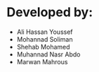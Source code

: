 # Developed by:
- Ali Hassan Youssef
- Mohannad Soliman
- Shehab Mohamed
- Muhannad Nasr Abdo
- Marwan Mahrous
